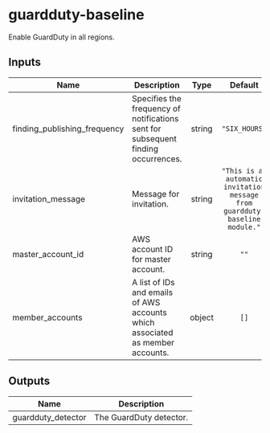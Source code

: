 # guardduty-baseline

Enable GuardDuty in all regions.

<!-- BEGINNING OF PRE-COMMIT-TERRAFORM DOCS HOOK -->
## Inputs

| Name | Description | Type | Default | Required |
|------|-------------|:----:|:-----:|:-----:|
| finding\_publishing\_frequency | Specifies the frequency of notifications sent for subsequent finding occurrences. | string | `"SIX_HOURS"` | no |
| invitation\_message | Message for invitation. | string | `"This is an automatic invitation message from guardduty-baseline module."` | no |
| master\_account\_id | AWS account ID for master account. | string | `""` | no |
| member\_accounts | A list of IDs and emails of AWS accounts which associated as member accounts. | object | `[]` | no |

## Outputs

| Name | Description |
|------|-------------|
| guardduty\_detector | The GuardDuty detector. |

<!-- END OF PRE-COMMIT-TERRAFORM DOCS HOOK -->

